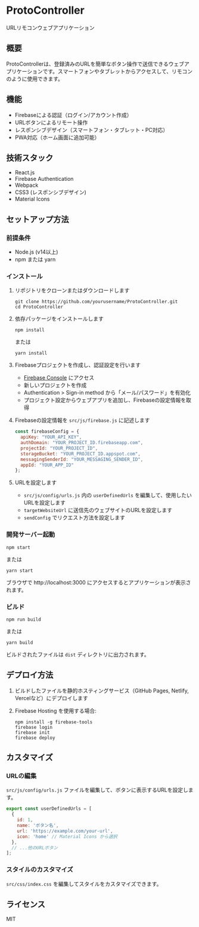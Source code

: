 # ProtoController

URLリモコンウェブアプリケーション

## 概要

ProtoControllerは、登録済みのURLを簡単なボタン操作で送信できるウェブアプリケーションです。スマートフォンやタブレットからアクセスして、リモコンのように使用できます。

## 機能

- Firebaseによる認証（ログイン/アカウント作成）
- URLボタンによるリモート操作
- レスポンシブデザイン（スマートフォン・タブレット・PC対応）
- PWA対応（ホーム画面に追加可能）

## 技術スタック

- React.js
- Firebase Authentication
- Webpack
- CSS3 (レスポンシブデザイン)
- Material Icons

## セットアップ方法

### 前提条件

- Node.js (v14以上)
- npm または yarn

### インストール

1. リポジトリをクローンまたはダウンロードします
   ```
   git clone https://github.com/yourusername/ProtoController.git
   cd ProtoController
   ```

2. 依存パッケージをインストールします
   ```
   npm install
   ```
   または
   ```
   yarn install
   ```

3. Firebaseプロジェクトを作成し、認証設定を行います
   - [Firebase Console](https://console.firebase.google.com/) にアクセス
   - 新しいプロジェクトを作成
   - Authentication > Sign-in method から「メール/パスワード」を有効化
   - プロジェクト設定からウェブアプリを追加し、Firebaseの設定情報を取得

4. Firebaseの設定情報を `src/js/firebase.js` に記述します
   ```javascript
   const firebaseConfig = {
     apiKey: "YOUR_API_KEY",
     authDomain: "YOUR_PROJECT_ID.firebaseapp.com",
     projectId: "YOUR_PROJECT_ID",
     storageBucket: "YOUR_PROJECT_ID.appspot.com",
     messagingSenderId: "YOUR_MESSAGING_SENDER_ID",
     appId: "YOUR_APP_ID"
   };
   ```

5. URLを設定します
   - `src/js/config/urls.js` 内の `userDefinedUrls` を編集して、使用したいURLを設定します
   - `targetWebsiteUrl` に送信先のウェブサイトのURLを設定します
   - `sendConfig` でリクエスト方法を設定します

### 開発サーバー起動

```
npm start
```
または
```
yarn start
```

ブラウザで http://localhost:3000 にアクセスするとアプリケーションが表示されます。

### ビルド

```
npm run build
```
または
```
yarn build
```

ビルドされたファイルは `dist` ディレクトリに出力されます。

## デプロイ方法

1. ビルドしたファイルを静的ホスティングサービス（GitHub Pages, Netlify, Vercelなど）にデプロイします

2. Firebase Hosting を使用する場合:
   ```
   npm install -g firebase-tools
   firebase login
   firebase init
   firebase deploy
   ```

## カスタマイズ

### URLの編集

`src/js/config/urls.js` ファイルを編集して、ボタンに表示するURLを設定します。

```javascript
export const userDefinedUrls = [
  { 
    id: 1, 
    name: 'ボタン名',
    url: 'https://example.com/your-url',
    icon: 'home' // Material Icons から選択
  },
  // ...他のURLボタン
];
```

### スタイルのカスタマイズ

`src/css/index.css` を編集してスタイルをカスタマイズできます。

## ライセンス

MIT
